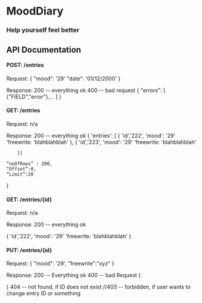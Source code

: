 # MoodDiary
### Help yourself feel better

## API Documentation 

#### POST: /entries 

Request:
{
    "mood": '29'
    "date": '01/12/2000'
}

Response:
200 -- everything ok
400 -- bad request
{
    "errors": [
        {"FIELD","error"},...
    ]
}

#### GET: /entries
Request: n/a

Response:
200 -- everything ok 
{
    'entries': 
        [
        {
            'id','222',
            'mood': '29'
            'freewrite: 'blahblahblah'
        }, 
        {
            'id','223',
            'mood': '29'
            'freewrite: 'blahblahblah'

        }]

    “noOfRows” : 200,
    “Offset”:0,
    “Limit”:20
}


#### GET: /entries/{id}
Request: n/a

Response:
200 -- everything ok 

{
    'id','222',
    'mood': '29'
    'freewrite: 'blahblahblah'
}

#### PUT: /entries/{id}
Request:
{
    "mood": '29',
    "freewrite":"xyz"
}

Response:
200 -- Everything ok
400 -- bad Request
{

}
404 -- not found, if ID does not exist
//403 -- forbidden, if user wants to change entry ID or something 


